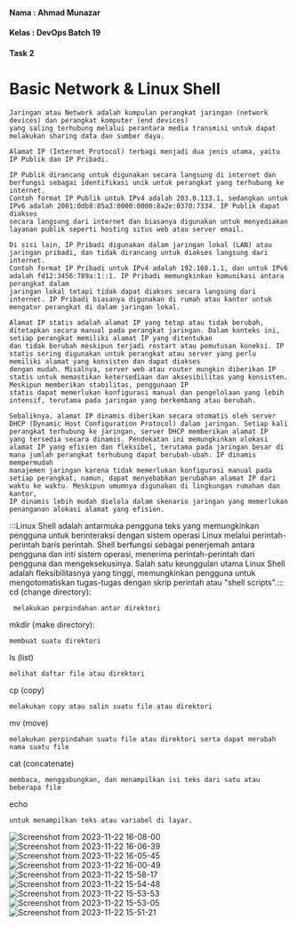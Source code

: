 #### Nama : Ahmad Munazar
#### Kelas : DevOps Batch 19
#### Task 2

# Basic Network & Linux Shell

```
Jaringan atau Network adalah kumpulan perangkat jaringan (network devices) dan perangkat komputer (end devices) 
yang saling terhubung melalui perantara media transmisi untuk dapat melakukan sharing data dan sumber daya.

Alamat IP (Internet Protocol) terbagi menjadi dua jenis utama, yaitu IP Publik dan IP Pribadi.

IP Publik dirancang untuk digunakan secara langsung di internet dan berfungsi sebagai identifikasi unik untuk perangkat yang terhubung ke internet.
Contoh format IP Publik untuk IPv4 adalah 203.0.113.1, sedangkan untuk IPv6 adalah 2001:0db8:85a3:0000:0000:8a2e:0370:7334. IP Publik dapat diakses 
secara langsung dari internet dan biasanya digunakan untuk menyediakan layanan publik seperti hosting situs web atau server email. 

Di sisi lain, IP Pribadi digunakan dalam jaringan lokal (LAN) atau jaringan pribadi, dan tidak dirancang untuk diakses langsung dari internet.
Contoh format IP Pribadi untuk IPv4 adalah 192.168.1.1, dan untuk IPv6 adalah fd12:3456:789a:1::1. IP Pribadi memungkinkan komunikasi antara perangkat dalam 
jaringan lokal tetapi tidak dapat diakses secara langsung dari internet. IP Pribadi biasanya digunakan di rumah atau kantor untuk mengatur perangkat di dalam jaringan lokal.
```
```
Alamat IP statis adalah alamat IP yang tetap atau tidak berubah, ditetapkan secara manual pada perangkat jaringan. Dalam konteks ini, setiap perangkat memiliki alamat IP yang ditentukan 
dan tidak berubah meskipun terjadi restart atau pemutusan koneksi. IP statis sering digunakan untuk perangkat atau server yang perlu memiliki alamat yang konsisten dan dapat diakses
dengan mudah. Misalnya, server web atau router mungkin diberikan IP statis untuk memastikan ketersediaan dan aksesibilitas yang konsisten. Meskipun memberikan stabilitas, penggunaan IP
statis dapat memerlukan konfigurasi manual dan pengelolaan yang lebih intensif, terutama pada jaringan yang berkembang atau berubah.

Sebaliknya, alamat IP dinamis diberikan secara otomatis oleh server DHCP (Dynamic Host Configuration Protocol) dalam jaringan. Setiap kali perangkat terhubung ke jaringan, server DHCP memberikan alamat IP 
yang tersedia secara dinamis. Pendekatan ini memungkinkan alokasi alamat IP yang efisien dan fleksibel, terutama pada jaringan besar di mana jumlah perangkat terhubung dapat berubah-ubah. IP dinamis mempermudah 
manajemen jaringan karena tidak memerlukan konfigurasi manual pada setiap perangkat, namun, dapat menyebabkan perubahan alamat IP dari waktu ke waktu. Meskipun umumnya digunakan di lingkungan rumahan dan kantor, 
IP dinamis lebih mudah dielola dalam skenario jaringan yang memerlukan penanganan alokasi alamat yang efisien.

```
:::Linux Shell adalah antarmuka pengguna teks yang memungkinkan pengguna untuk berinteraksi dengan sistem operasi Linux melalui perintah-perintah baris perintah. 
Shell berfungsi sebagai penerjemah antara pengguna dan inti sistem operasi, menerima perintah-perintah dari pengguna dan mengeksekusinya. Salah satu keunggulan utama 
Linux Shell adalah fleksibilitasnya yang tinggi, memungkinkan pengguna untuk mengotomatiskan tugas-tugas dengan skrip perintah atau "shell scripts".:::
cd (change directory):
```
 melakukan perpindahan antar direktori
```
mkdir (make directory):
```
membuat suatu direktori
```
ls (list)
```
melihat daftar file atau direktori
```
cp (copy)
```
melakukan copy atau salin suatu file atau direktori
```
mv (move)
```
melakukan perpindahan suatu file atau direktori serta dapat merubah nama suatu file
```
cat (concatenate)
```
membaca, menggabungkan, dan menampilkan isi teks dari satu atau beberapa file
```
echo
```
untuk menampilkan teks atau variabel di layar. 
```

![Screenshot from 2023-11-22 16-08-00](https://github.com/Muna-020/DEVOPS-BATCH-19/assets/74352384/72d39a57-015a-432d-bdbb-f788f7ec2983)
![Screenshot from 2023-11-22 16-06-39](https://github.com/Muna-020/DEVOPS-BATCH-19/assets/74352384/b2d8895b-bd59-48e8-8c31-2c095ec9382f)
![Screenshot from 2023-11-22 16-05-45](https://github.com/Muna-020/DEVOPS-BATCH-19/assets/74352384/2d7ae665-6ac0-4c81-b1ce-7dcb6e6ba438)
![Screenshot from 2023-11-22 16-00-49](https://github.com/Muna-020/DEVOPS-BATCH-19/assets/74352384/76197bdb-6af7-49e6-a2b1-a39c7a487310)
![Screenshot from 2023-11-22 15-58-17](https://github.com/Muna-020/DEVOPS-BATCH-19/assets/74352384/77233366-5843-44e3-8a8a-31495b10826c)
![Screenshot from 2023-11-22 15-54-48](https://github.com/Muna-020/DEVOPS-BATCH-19/assets/74352384/0e020de0-59c2-4f6b-aaef-e78281eb9941)
![Screenshot from 2023-11-22 15-53-53](https://github.com/Muna-020/DEVOPS-BATCH-19/assets/74352384/00a1e916-16e9-4c55-ab11-69dd83d54bbd)
![Screenshot from 2023-11-22 15-53-05](https://github.com/Muna-020/DEVOPS-BATCH-19/assets/74352384/763c0d1b-34b9-40ac-ab1f-9e1cc07a436e)
![Screenshot from 2023-11-22 15-51-21](https://github.com/Muna-020/DEVOPS-BATCH-19/assets/74352384/5df7a954-de9d-4d57-83b1-0025d9182484)




